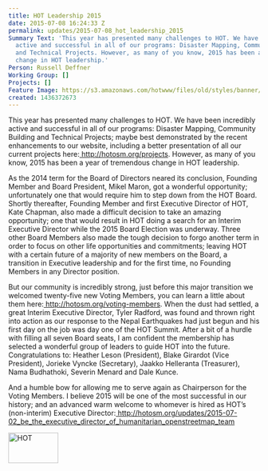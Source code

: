 ```yaml
---
title: HOT Leadership 2015
date: 2015-07-08 16:24:33 Z
permalink: updates/2015-07-08_hot_leadership_2015
Summary Text: 'This year has presented many challenges to HOT. We have been incredibly
  active and successful in all of our programs: Disaster Mapping, Community Building
  and Technical Projects. However, as many of you know, 2015 has been a year of tremendous
  change in HOT leadership.'
Person: Russell Deffner
Working Group: []
Projects: []
Feature Image: https://s3.amazonaws.com/hotwww/files/old/styles/banner/public/hotlogo.png
created: 1436372673
---
```


<p dir="ltr">This year has presented many challenges to HOT. We have been incredibly active and successful in all of our programs: Disaster Mapping, Community Building and Technical Projects; maybe best demonstrated by the recent enhancements to our website, including a better presentation of all our current projects here:<a href="http://hotosm.org/projects"> http://hotosm.org/projects</a>. However, as many of you know, 2015 has been a year of tremendous change in HOT leadership.</p><p dir="ltr">As the 2014 term for the Board of Directors neared its conclusion, Founding Member and Board President, Mikel Maron, got a wonderful opportunity; unfortunately one that would require him to step down from the HOT Board. Shortly thereafter, Founding Member and first Executive Director of HOT, Kate Chapman, also made a difficult decision to take an amazing opportunity; one that would result in HOT doing a search for an Interim Executive Director while the 2015 Board Election was underway. Three other Board Members also made the tough decision to forgo another term in order to focus on other life opportunities and commitments; leaving HOT with a certain future of a majority of new members on the Board, a transition in Executive leadership and for the first time, no Founding Members in any Director position.</p><p dir="ltr">But our community is incredibly strong, just before this major transition we welcomed twenty-five new Voting Members, you can learn a little about them here:<a href="http://hotosm.org/voting-members"> http://hotosm.org/voting-members</a>. When the dust had settled, a great Interim Executive Director, Tyler Radford, was found and thrown right into action as our response to the Nepal Earthquakes had just begun and his first day on the job was day one of the HOT Summit. After a bit of a hurdle with filling all seven Board seats, I am confident the membership has selected a wonderful group of leaders to guide HOT into the future. Congratulations to: Heather Leson (President), Blake Girardot (Vice President), Jorieke Vyncke (Secretary), Jaakko Helleranta (Treasurer), Nama Budhathoki, Severin Menard and Dale Kunce.</p><p dir="ltr">And a humble bow for allowing me to serve again as Chairperson for the Voting Members. I believe 2015 will be one of the most successful in our history; and an advanced warm welcome to whomever is hired as HOT’s (non-interim) Executive Director:<a href="http://hotosm.org/job/executive_director_of_hot/2015"> http://hotosm.org/updates/2015-07-02_be_the_executive_director_of_humanitarian_openstreetmap_team</a></p><p dir="ltr"><img class="image-thumbnail" title="HOT" src="https://s3.amazonaws.com/hotwww/files/old/styles/thumbnail/public/hotlogo.png?itok=ibmy_8UQ" alt="HOT" height="61" width="100">&nbsp;</p>
